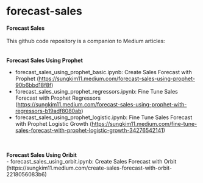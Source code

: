 # forecast-sales
<B>Forecast Sales</B>
<BR>  
This github code repository is a companion to Medium articles:
<BR>
<BR>  
<B>Forecast Sales Using Prophet</B>
<BR>  
- forecast_sales_using_prophet_basic.ipynb: Create Sales Forecast with Prophet (https://sungkim11.medium.com/forecast-sales-using-prophet-90b6bbd18f8f)
- forecast_sales_using_prophet_regressors.ipynb: Fine Tune Sales Forecast with Prophet Regressors (https://sungkim11.medium.com/forecast-sales-using-prophet-with-regressors-b19adf8080ab)
- forecast_sales_using_prophet_logistic.ipynb: Fine Tune Sales Forecast with Prophet Logistic Growth (https://sungkim11.medium.com/fine-tune-sales-forecast-with-prophet-logistic-growth-34276542141)
<BR>
<BR>
<B>Forecast Sales Using Oribit</B>
<BR>  
- forecast_sales_using_orbit.ipynb: Create Sales Forecast with Orbit (https://sungkim11.medium.com/create-sales-forecast-with-orbit-2218056083b6)
